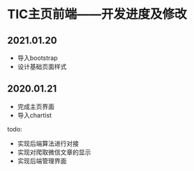 # TIC主页前端——开发进度及修改

## 2021.01.20

* 导入bootstrap
* 设计基础页面样式

## 2020.01.21

* 完成主页界面
* 导入chartist

todo:

* 实现后端算法进行对接
* 实现对爬取微信文章的显示
* 实现后端管理界面
